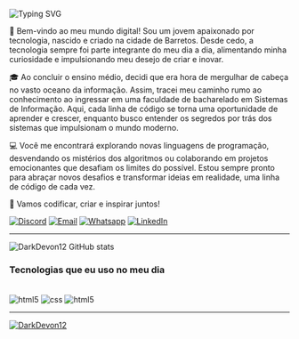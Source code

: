 ![Typing SVG](https://readme-typing-svg.demolab.com?font=Fira+Code&size=29&pause=1500&weight=900&duration=3500&color=FFFFFF&background=FFFFFF00&vCenter=true&width=1100&height=60&lines=👋👋+Olá.+Meu+nome+é+Vitor,+e+eu+sou+um+Desenvolvedor+Front-End!)

🚀 Bem-vindo ao meu mundo digital! Sou um jovem apaixonado por tecnologia, nascido e criado na cidade de Barretos. Desde cedo, a tecnologia sempre foi parte integrante do meu dia a dia, alimentando minha curiosidade e impulsionando meu desejo de criar e inovar.

🎓 Ao concluir o ensino médio, decidi que era hora de mergulhar de cabeça no vasto oceano da informação. Assim, tracei meu caminho rumo ao conhecimento ao ingressar em uma faculdade de bacharelado em Sistemas de Informação. Aqui, cada linha de código se torna uma oportunidade de aprender e crescer, enquanto busco entender os segredos por trás dos sistemas que impulsionam o mundo moderno.

💻 Você me encontrará explorando novas linguagens de programação, desvendando os mistérios dos algoritmos ou colaborando em projetos emocionantes que desafiam os limites do possível. Estou sempre pronto para abraçar novos desafios e transformar ideias em realidade, uma linha de código de cada vez.

🌟 Vamos codificar, criar e inspirar juntos!

[![Discord](	https://img.shields.io/badge/Discord-7289DA?style=for-the-badge&logo=discord&logoColor=white)]()
[![Email](	https://img.shields.io/badge/Gmail-D14836?style=for-the-badge&logo=gmail&logoColor=white)]()
[![Whatsapp](https://img.shields.io/badge/WhatsApp-25D366?style=for-the-badge&logo=whatsapp&logoColor=white)]() 
[![LinkedIn](https://img.shields.io/badge/LinkedIn-0077B5?style=for-the-badge&logo=linkedin&logoColor=white)]()<br>
<hr>

![DarkDevon12 GitHub stats](https://github-readme-stats.vercel.app/api?username=DarkDevon12&show_icons=true&theme=radical)

### Tecnologias que eu uso no meu dia

<div style="display: inline_block"><br/>
<img align="center" alt="html5" src="https://img.shields.io/badge/HTML5-E34F26?style=for-the-badge&logo=html5&logoColor=white" />
<img align="center" alt="css" src="https://img.shields.io/badge/CSS3-1572B6?style=for-the-badge&logo=css3&logoColor=white" />
<img align="center" alt="html5" src="https://img.shields.io/badge/JavaScript-F7DF1E?style=for-the-badge&logo=javascript&logoColor=black" />
</div> 

<p><hr>

[![DarkDevon12](https://github-readme-stats.vercel.app/api/top-langs/?username=DarkDevon12&layout=donut)](https://github.com/DarkDevon12/github-readme-stats)

